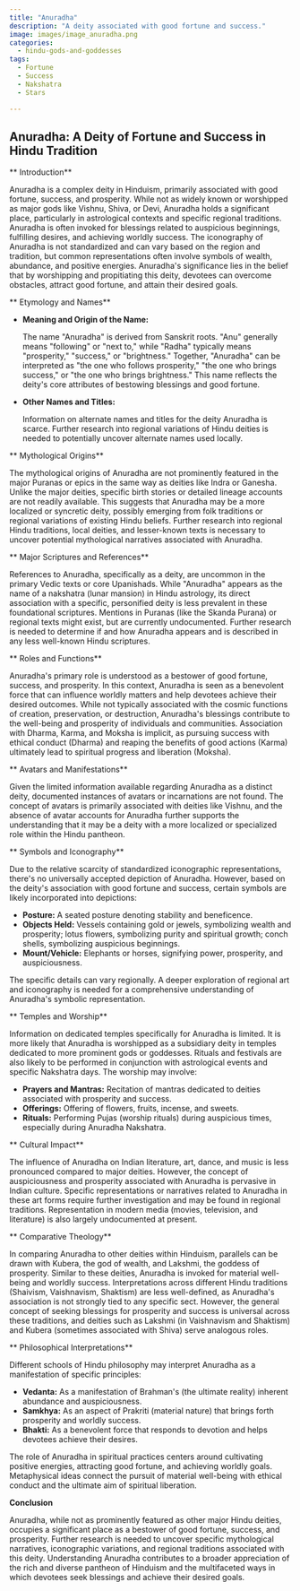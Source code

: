 ```yaml
---
title: "Anuradha"
description: "A deity associated with good fortune and success."
image: images/image_anuradha.png
categories:
  - hindu-gods-and-goddesses
tags:
  - Fortune
  - Success
  - Nakshatra
  - Stars

---
```


## Anuradha: A Deity of Fortune and Success in Hindu Tradition

** Introduction**

Anuradha is a complex deity in Hinduism, primarily associated with good fortune, success, and prosperity. While not as widely known or worshipped as major gods like Vishnu, Shiva, or Devi, Anuradha holds a significant place, particularly in astrological contexts and specific regional traditions. Anuradha is often invoked for blessings related to auspicious beginnings, fulfilling desires, and achieving worldly success. The iconography of Anuradha is not standardized and can vary based on the region and tradition, but common representations often involve symbols of wealth, abundance, and positive energies. Anuradha's significance lies in the belief that by worshipping and propitiating this deity, devotees can overcome obstacles, attract good fortune, and attain their desired goals.

** Etymology and Names**

*   **Meaning and Origin of the Name:**

    The name "Anuradha" is derived from Sanskrit roots. "Anu" generally means "following" or "next to," while "Radha" typically means "prosperity," "success," or "brightness." Together, "Anuradha" can be interpreted as "the one who follows prosperity," "the one who brings success," or "the one who brings brightness." This name reflects the deity's core attributes of bestowing blessings and good fortune.
*   **Other Names and Titles:**

    Information on alternate names and titles for the deity Anuradha is scarce. Further research into regional variations of Hindu deities is needed to potentially uncover alternate names used locally.

** Mythological Origins**

The mythological origins of Anuradha are not prominently featured in the major Puranas or epics in the same way as deities like Indra or Ganesha. Unlike the major deities, specific birth stories or detailed lineage accounts are not readily available. This suggests that Anuradha may be a more localized or syncretic deity, possibly emerging from folk traditions or regional variations of existing Hindu beliefs. Further research into regional Hindu traditions, local deities, and lesser-known texts is necessary to uncover potential mythological narratives associated with Anuradha.

** Major Scriptures and References**

References to Anuradha, specifically as a deity, are uncommon in the primary Vedic texts or core Upanishads. While "Anuradha" appears as the name of a nakshatra (lunar mansion) in Hindu astrology, its direct association with a specific, personified deity is less prevalent in these foundational scriptures. Mentions in Puranas (like the Skanda Purana) or regional texts might exist, but are currently undocumented. Further research is needed to determine if and how Anuradha appears and is described in any less well-known Hindu scriptures.

** Roles and Functions**

Anuradha's primary role is understood as a bestower of good fortune, success, and prosperity. In this context, Anuradha is seen as a benevolent force that can influence worldly matters and help devotees achieve their desired outcomes. While not typically associated with the cosmic functions of creation, preservation, or destruction, Anuradha's blessings contribute to the well-being and prosperity of individuals and communities. Association with Dharma, Karma, and Moksha is implicit, as pursuing success with ethical conduct (Dharma) and reaping the benefits of good actions (Karma) ultimately lead to spiritual progress and liberation (Moksha).

** Avatars and Manifestations**

Given the limited information available regarding Anuradha as a distinct deity, documented instances of avatars or incarnations are not found. The concept of avatars is primarily associated with deities like Vishnu, and the absence of avatar accounts for Anuradha further supports the understanding that it may be a deity with a more localized or specialized role within the Hindu pantheon.

** Symbols and Iconography**

Due to the relative scarcity of standardized iconographic representations, there's no universally accepted depiction of Anuradha. However, based on the deity's association with good fortune and success, certain symbols are likely incorporated into depictions:

*   **Posture:** A seated posture denoting stability and beneficence.
*   **Objects Held:** Vessels containing gold or jewels, symbolizing wealth and prosperity; lotus flowers, symbolizing purity and spiritual growth; conch shells, symbolizing auspicious beginnings.
*   **Mount/Vehicle:** Elephants or horses, signifying power, prosperity, and auspiciousness.

The specific details can vary regionally. A deeper exploration of regional art and iconography is needed for a comprehensive understanding of Anuradha's symbolic representation.

** Temples and Worship**

Information on dedicated temples specifically for Anuradha is limited. It is more likely that Anuradha is worshipped as a subsidiary deity in temples dedicated to more prominent gods or goddesses. Rituals and festivals are also likely to be performed in conjunction with astrological events and specific Nakshatra days. The worship may involve:

*   **Prayers and Mantras:** Recitation of mantras dedicated to deities associated with prosperity and success.
*   **Offerings:** Offering of flowers, fruits, incense, and sweets.
*   **Rituals:** Performing Pujas (worship rituals) during auspicious times, especially during Anuradha Nakshatra.

** Cultural Impact**

The influence of Anuradha on Indian literature, art, dance, and music is less pronounced compared to major deities. However, the concept of auspiciousness and prosperity associated with Anuradha is pervasive in Indian culture. Specific representations or narratives related to Anuradha in these art forms require further investigation and may be found in regional traditions. Representation in modern media (movies, television, and literature) is also largely undocumented at present.

** Comparative Theology**

In comparing Anuradha to other deities within Hinduism, parallels can be drawn with Kubera, the god of wealth, and Lakshmi, the goddess of prosperity. Similar to these deities, Anuradha is invoked for material well-being and worldly success. Interpretations across different Hindu traditions (Shaivism, Vaishnavism, Shaktism) are less well-defined, as Anuradha's association is not strongly tied to any specific sect. However, the general concept of seeking blessings for prosperity and success is universal across these traditions, and deities such as Lakshmi (in Vaishnavism and Shaktism) and Kubera (sometimes associated with Shiva) serve analogous roles.

** Philosophical Interpretations**

Different schools of Hindu philosophy may interpret Anuradha as a manifestation of specific principles:

*   **Vedanta:** As a manifestation of Brahman's (the ultimate reality) inherent abundance and auspiciousness.
*   **Samkhya:** As an aspect of Prakriti (material nature) that brings forth prosperity and worldly success.
*   **Bhakti:** As a benevolent force that responds to devotion and helps devotees achieve their desires.

The role of Anuradha in spiritual practices centers around cultivating positive energies, attracting good fortune, and achieving worldly goals. Metaphysical ideas connect the pursuit of material well-being with ethical conduct and the ultimate aim of spiritual liberation.

**Conclusion**

Anuradha, while not as prominently featured as other major Hindu deities, occupies a significant place as a bestower of good fortune, success, and prosperity. Further research is needed to uncover specific mythological narratives, iconographic variations, and regional traditions associated with this deity. Understanding Anuradha contributes to a broader appreciation of the rich and diverse pantheon of Hinduism and the multifaceted ways in which devotees seek blessings and achieve their desired goals.

